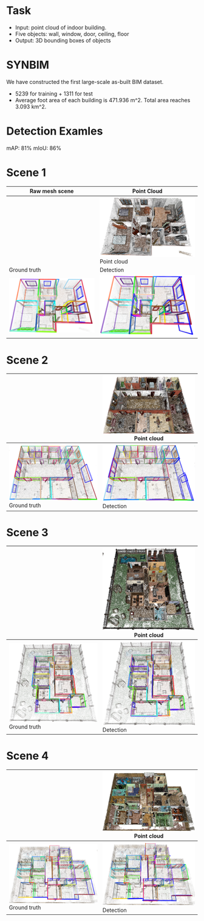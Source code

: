 # Task
* Input: point cloud of indoor building. 
* Five objects: wall, window, door, ceiling, floor
* Output: 3D bounding boxes of objects

# SYNBIM
We have constructed the first large-scale as-built BIM dataset.
* 5239 for training + 1311 for test
* Average foot area of each building is 471.936 m^2. Total area reaches 3.093 km^2.

# Detection Examles    
mAP: 81%
mIoU: 86%

# Scene 1
|Raw mesh scene| Point Cloud|
| ------------- | ------------- |
| | ![Pcl1](./detect_res/1/pcl1.png) Point cloud  |
| Ground truth | Detection |
| ![Gt1](./detect_res/1/gt1.png) | ![Det1](./detect_res/1/det1.png) | 

# Scene 2
| | ![Pcl2](./detect_res/2/pcl2.png) Point cloud   |
|---|---|
|![Gt2](./detect_res/2/gt2.png) Ground truth  | ![Det2](./detect_res/2/det2.png) Detection    |

# Scene 3
| |![Pcl3](./detect_res/3/pcl3.png) Point cloud  |
|---|---|
| ![Gt3](./detect_res/3/gt3.png) Ground truth  | ![Det3](./detect_res/3/det3.png) Detection   |

# Scene 4
| | ![Pcl4](./detect_res/4/pcl4.png) Point cloud  |
|---|---|
|![Gt4](./detect_res/4/gt4.png) Ground truth  | ![Det4](./detect_res/4/det4.png) Detection    |

